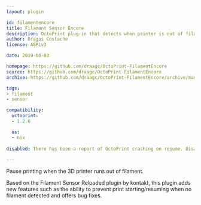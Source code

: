 ```yaml
---
layout: plugin

id: filamentencore
title: Filament Sensor Encore
description: OctoPrint plug-in that detects when printer is out of filament
author: Dragos Costache
license: AGPLv3

date: 2019-06-03

homepage: https://github.com/draagc/OctoPrint-FilamentEncore
source: https://github.com/draagc/OctoPrint-FilamentEncore
archive: https://github.com/draagc/OctoPrint-FilamentEncore/archive/master.zip

tags:
- filament
- sensor

compatibility:
  octoprint:
  - 1.2.6

  os:
  - nix
  
disabled: There has been a report of OctoPrint crashing on resume. Disabled until this issue has been clarified. See [foosel/OctoPrint#3213](https://github.com/foosel/OctoPrint/issues/3213) and [draagc/OctoPrint-FilamentEncore#3](https://github.com/draagc/OctoPrint-FilamentEncore/issues/3).
  
---
```


Pause printing when the 3D printer runs out of filament. 

Based on the Filament Sensor Reloaded plugin by kontakt, this plugin adds new features such as the ability to prevent print starting/resuming when no filament detected and offers bug fixes. 
